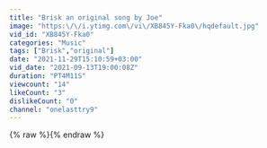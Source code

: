 ```yaml
---
title: "Brisk an original song by Joe"
image: "https:\/\/i.ytimg.com\/vi\/XB845Y-Fka0\/hqdefault.jpg"
vid_id: "XB845Y-Fka0"
categories: "Music"
tags: ["Brisk","original"]
date: "2021-11-29T15:10:59+03:00"
vid_date: "2021-09-13T19:00:08Z"
duration: "PT4M11S"
viewcount: "14"
likeCount: "3"
dislikeCount: "0"
channel: "onelasttry9"
---
```

{% raw %}{% endraw %}
